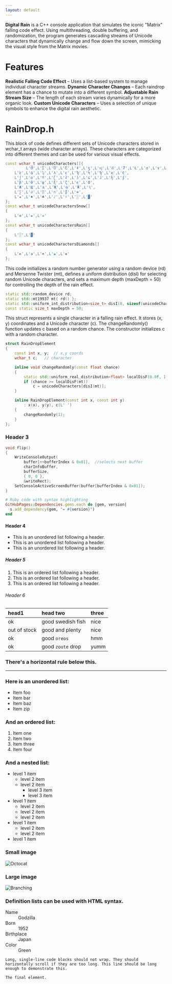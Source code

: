 ```yaml
---
layout: default
---
```


**Digital Rain** is a C++ console application that simulates the iconic "Matrix" falling code effect. Using multithreading, double buffering, and randomization, the program generates cascading streams of Unicode characters that dynamically change and flow down the screen, mimicking the visual style from the Matrix movies.

# Features
**Realistic Falling Code Effect** – Uses a list-based system to manage individual character streams.
**Dynamic Character Changes** – Each raindrop element has a chance to mutate into a different symbol.
**Adjustable Rain Stream Size** – The length of each stream varies dynamically for a more organic look.
**Custom Unicode Characters** – Uses a selection of unique symbols to enhance the digital rain aesthetic.

# RainDrop.h
This block of code defines different sets of Unicode characters stored in wchar_t arrays (wide character arrays). These characters are categorized into different themes and can be used for various visual effects.
```c++
const wchar_t unicodeCharacters[]{
		 L'Ƣ',L'Ʃ',L'Ʊ',L'Ƹ',L'ǂ',L'ƽ',L'ǌ',L'Ȣ',L'Ⱦ',L'Ƚ',L'ɑ',L'ɤ',L'ʑ',
	L'ʫ',L'ʥ',L'ʮ',L'λ',L'ε',L'Ϡ',L'Ϟ',L'Ϡ',L'ϰ',L'Є',
	L'ʃ',L'ʘ',L'ʭ',L'ʗ',L'ʡ',L'ʖ',L'ɕ',L'ɺ',L'ɧ',L'ʄ',
	L'β',L'θ',L'ψ',L'ξ',L'ζ',L'ϵ',L'ϑ',
	L'Ж',L'Щ',L'Ѧ',L'Җ',L'Ҩ',L'Ӝ',L'Ԇ',
	L'∑',L'∂',L'∏',L'∩',L'∬',L'⊕',
	L'★',L'♠',L'♣',L'♪',L'♯',L'░',L'▓' 
};
const wchar_t unicodeCharactersSnow[]
{
	L'✼',L'❋',L'❊'
};
const wchar_t unicodeCharactersRain[]
{
	L'░',L'▓'
};
const wchar_t unicodeCharactersDiamonds[]
{
	L'⬖',L'⬗',L'⬘',L'⬙',L'◈'
};
```

This code initializes a random number generator using a random device (rd) and Mersenne Twister (mt), defines a uniform distribution (disI) for selecting random Unicode characters, and sets a maximum depth (maxDepth = 50) for controlling the depth of the rain effect.
```c++
static std::random_device rd; 
static std::mt19937 mt{ rd() };  
static std::uniform_int_distribution<size_t> disI(0, sizeof(unicodeCharacters) / sizeof(unicodeCharacters[0]));
const static size_t maxDepth = 50;
```
This struct represents a single character in a falling rain effect. It stores (x, y) coordinates and a Unicode character (c). The changeRandomly() function updates c based on a random chance. The constructor initializes c with a random character.
```c++
struct RainDropElement
{
	const int x, y;  // x,y coords
	wchar_t c;   // character

	inline void changeRandomly(const float chance)
	{
		static std::uniform_real_distribution<float> localDisF(0.0f, 1.0f);
		if (chance >= localDisF(mt))
			c = unicodeCharacters[disI(mt)];
	}

	inline RainDropElement(const int x, const int y)
		: x(x), y(y), c(L' ')
	{
		changeRandomly(1);
	}
};
```
### Header 3

```c++
void flip()
{
	WriteConsoleOutput(
		buffer[++bufferIndex & 0x01],  //selects next buffer
		charInfoBuffer,
		bufferSize,
		{ 0, 0 },
		&writeRect);
	SetConsoleActiveScreenBuffer(buffer[bufferIndex & 0x01]);
}
```

```ruby
# Ruby code with syntax highlighting
GitHubPages::Dependencies.gems.each do |gem, version|
  s.add_dependency(gem, "= #{version}")
end
```

#### Header 4

*   This is an unordered list following a header.
*   This is an unordered list following a header.
*   This is an unordered list following a header.

##### Header 5

1.  This is an ordered list following a header.
2.  This is an ordered list following a header.
3.  This is an ordered list following a header.

###### Header 6

| head1        | head two          | three |
|:-------------|:------------------|:------|
| ok           | good swedish fish | nice  |
| out of stock | good and plenty   | nice  |
| ok           | good `oreos`      | hmm   |
| ok           | good `zoute` drop | yumm  |

### There's a horizontal rule below this.

* * *

### Here is an unordered list:

*   Item foo
*   Item bar
*   Item baz
*   Item zip

### And an ordered list:

1.  Item one
1.  Item two
1.  Item three
1.  Item four

### And a nested list:

- level 1 item
  - level 2 item
  - level 2 item
    - level 3 item
    - level 3 item
- level 1 item
  - level 2 item
  - level 2 item
  - level 2 item
- level 1 item
  - level 2 item
  - level 2 item
- level 1 item

### Small image

![Octocat](https://github.githubassets.com/images/icons/emoji/octocat.png)

### Large image

![Branching](https://guides.github.com/activities/hello-world/branching.png)


### Definition lists can be used with HTML syntax.

<dl>
<dt>Name</dt>
<dd>Godzilla</dd>
<dt>Born</dt>
<dd>1952</dd>
<dt>Birthplace</dt>
<dd>Japan</dd>
<dt>Color</dt>
<dd>Green</dd>
</dl>

```
Long, single-line code blocks should not wrap. They should horizontally scroll if they are too long. This line should be long enough to demonstrate this.
```

```
The final element.
```
